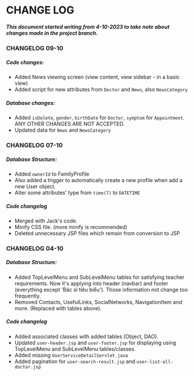 # CHANGE LOG

##### This document started writing from 4-10-2023 to take note about changes made in the project branch.

### CHANGELOG 09-10

##### Code changes:
+ Added News viewing screen (view content, view sidebar - in a basic view)
+ Added script for new attributes from `Doctor` and `News`, also `NewsCategory`

##### Database changes:
+ Added `isDelete`, `gender`, `birthDate` for `Doctor`, `symptom` for `Appointment`. ANY OTHER CHANGES ARE NOT ACCEPTED.
+ Updated data for `News` and `NewsCategory`

### CHANGELOG 07-10

##### Database Structure:
+ Added `ownerId` to FamilyProfile
+ Also added a trigger to automatically create a new profile when add a new User object.
+ Alter some attributes' type from `time(7)` to `DATETIME`

##### Code changelog
+ Merged with Jack's code.
+ Minify CSS file. (more minify is recommended)
+ Deleted unnecessary JSP files which remain from conversion to JSP

### CHANGELOG 04-10

##### Database Structure:
+ Added TopLevelMenu and SubLevelMenu tables for satisfying teacher requirements. Now it's applying into header (navbar) and footer (everything except 'Bác sĩ tiêu biểu'). Those information not change too frequently.
+ Removed Contacts, UsefulLinks, SocialNetworks, NavigationItem and more. (Replaced with tables above).

##### Code changelog
- Added associated classes with added tables (Object, DAO).
- Updated `user-header.jsp` and `user-footer.jsp` for displaying using TopLevelMenu and SubLevelMenu tables/classes.
- Added missing `UserServiceDetailServlet.java`
- Added pagination for `user-search-result.jsp` and `user-list-all-doctor.jsp`

